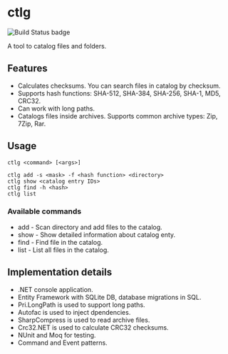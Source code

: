 # ctlg
![Build Status badge](https://ersh.visualstudio.com/_apis/public/build/definitions/c9754d86-e84f-486e-a3b3-f7f42d31c01d/1/badge)

A tool to catalog files and folders.

## Features
 - Calculates checksums. You can search files in catalog by checksum.
 - Supports hash functions: SHA-512, SHA-384, SHA-256, SHA-1, MD5, CRC32. 
 - Can work with long paths. 
 - Catalogs files inside archives. Supports common archive types: Zip, 7Zip, Rar.

## Usage

    ctlg <command> [<args>]

    ctlg add -s <mask> -f <hash function> <directory>
    ctlg show <catalog entry IDs>
    ctlg find -h <hash>
    ctlg list

### Available commands

 - add - Scan directory and add files to the catalog.
 - show - Show detailed information about catalog enty.
 - find - Find file in the catalog.
 - list - List all files in the catalog.

## Implementation details

 - .NET console application. 
 - Entity Framework with SQLite DB, database migrations in SQL.
 - Pri.LongPath is used to support long paths.
 - Autofac is used to inject dpendencies.
 - SharpCompress is used to read archive files.
 - Crc32.NET is used to calculate CRC32 checksums.
 - NUnit and Moq for testing.
 - Command and Event patterns.
 
